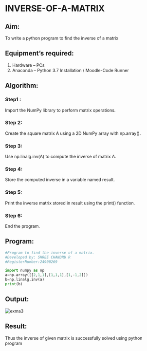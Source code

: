 # INVERSE-OF-A-MATRIX
## Aim:
To write a python program to find the inverse of a matrix
## Equipment’s required:
1. 	Hardware – PCs
2. 	Anaconda – Python 3.7 Installation / Moodle-Code Runner
## Algorithm:
### Step1 : 
Import the NumPy library to perform matrix operations.
### Step 2:
Create the square matrix A using a 2D NumPy array with np.array().
### Step 3: 
Use np.linalg.inv(A) to compute the inverse of matrix A.
### Step 4: 
Store the computed inverse in a variable named result.
### Step 5:
Print the inverse matrix stored in result using the print() function.
### Step 6:
End the program.
## Program:
```python
#Program to find the inverse of a matrix.
#Developed by: SHREE CHANDRU R
#RegisterNumber:24900269

import numpy as np
a=np.array([[2,1,1],[1,1,1],[1,-1,2]])
b=np.linalg.inv(a)
print(b)
```
## Output:
![exma3](https://github.com/user-attachments/assets/81f8d968-3196-47be-b393-cba9a150675d)

## Result:
Thus the inverse of given matrix is successfully solved using python program

